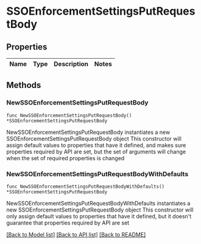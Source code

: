 # SSOEnforcementSettingsPutRequestBody

## Properties

Name | Type | Description | Notes
------------ | ------------- | ------------- | -------------

## Methods

### NewSSOEnforcementSettingsPutRequestBody

`func NewSSOEnforcementSettingsPutRequestBody() *SSOEnforcementSettingsPutRequestBody`

NewSSOEnforcementSettingsPutRequestBody instantiates a new SSOEnforcementSettingsPutRequestBody object
This constructor will assign default values to properties that have it defined,
and makes sure properties required by API are set, but the set of arguments
will change when the set of required properties is changed

### NewSSOEnforcementSettingsPutRequestBodyWithDefaults

`func NewSSOEnforcementSettingsPutRequestBodyWithDefaults() *SSOEnforcementSettingsPutRequestBody`

NewSSOEnforcementSettingsPutRequestBodyWithDefaults instantiates a new SSOEnforcementSettingsPutRequestBody object
This constructor will only assign default values to properties that have it defined,
but it doesn't guarantee that properties required by API are set


[[Back to Model list]](../README.md#documentation-for-models) [[Back to API list]](../README.md#documentation-for-api-endpoints) [[Back to README]](../README.md)



